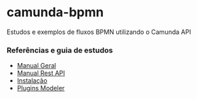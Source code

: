 # camunda-bpmn
Estudos e exemplos de fluxos BPMN utilizando o Camunda API

### Referências e guia de estudos

- [Manual Geral]( https://docs.camunda.org/manual/7.13/)
- [Manual Rest API](https://docs.camunda.org/manual/7.13/reference/rest/)
- [Instalação](https://docs.camunda.org/manual/7.13/installation/)
- [Plugins Modeler](https://github.com/camunda-consulting/code)
